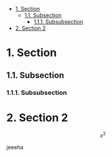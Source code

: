 
- [1. Section](#1-section)
  - [1.1. Subsection](#11-subsection)
    - [1.1.1. Subsubsection](#111-subsubsection)
- [2. Section 2](#2-section-2)


# 1. Section


## 1.1. Subsection
### 1.1.1. Subsubsection

# 2. Section 2

$$
    x^2
$$

jeeeha